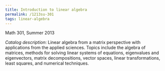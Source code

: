 ```yaml
---
title: Introduction to linear algebra
permalink: /1213su-301
tags: linear-algebra
---
```


Math 301, Summer 2013<!--more-->

*Catalog description*: Linear algebra from a matrix perspective with applications from the applied sciences. Topics include the algebra of matrices, methods for solving linear systems of equations, eigenvalues and eigenvectors, matrix decompositions, vector spaces, linear transformations, least squares, and numerical techniques.
